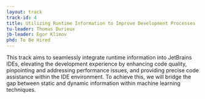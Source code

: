 ```yaml
---
layout: track
track-id: 4
title: Utilizing Runtime Information to Improve Development Processes
tu-leader: Thomas Durieux
jb-leader: Egor Klimov
phd: To Be Hired
---
```


This track aims to seamlessly integrate runtime information into JetBrains IDEs, elevating the development experience by enhancing code quality, pinpointing and addressing performance issues, and providing precise code assistance within the IDE environment. To achieve this, we will bridge the gap between static and dynamic information within machine learning techniques.

[//]: # ({% assign track-news = site.news | where_exp: "item", "item.tracks contains page.track-id" %})

[//]: # (##### Recent news)

[//]: # ({% for item in track-news -%})

[//]: # ([{{item.title}}]&#40;{{item.url | relative_url}}&#41;)

[//]: # ({% endfor %})